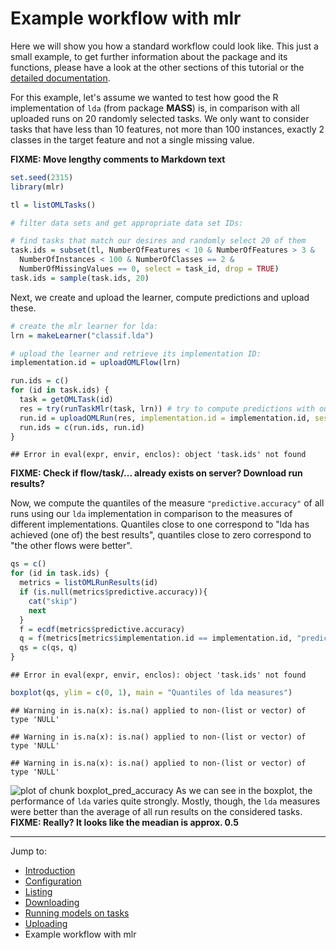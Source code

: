 Example workflow with mlr
=========================



Here we will show you how a standard workflow could look like. This just a small example, to get
further information about the package and its functions, please have a look at the other sections
of this tutorial or the [detailed documentation](http://www.rdocumentation.org/packages/OpenML).

For this example, let's assume we wanted to test how good the R implementation of `lda` (from package
**MASS**) is, in comparison with all uploaded runs on 20 randomly selected tasks. We only want to consider tasks
that have less than 10 features, not more than 100 instances, exactly 2 classes in the target
feature and not a single missing value.

**FIXME: Move lengthy comments to Markdown text**


```r
set.seed(2315)
library(mlr)

tl = listOMLTasks()

# filter data sets and get appropriate data set IDs:

# find tasks that match our desires and randomly select 20 of them
task.ids = subset(tl, NumberOfFeatures < 10 & NumberOfFeatures > 3 &
  NumberOfInstances < 100 & NumberOfClasses == 2 &
  NumberOfMissingValues == 0, select = task_id, drop = TRUE)
task.ids = sample(task.ids, 20)
```

Next, we create and upload the learner, compute predictions and upload these.


```r
# create the mlr learner for lda:
lrn = makeLearner("classif.lda")

# upload the learner and retrieve its implementation ID:
implementation.id = uploadOMLFlow(lrn)

run.ids = c()
for (id in task.ids) {
  task = getOMLTask(id)
  res = try(runTaskMlr(task, lrn)) # try to compute predictions with our learner
  run.id = uploadOMLRun(res, implementation.id = implementation.id, session.hash = hash)
  run.ids = c(run.ids, run.id)
}
```

```
## Error in eval(expr, envir, enclos): object 'task.ids' not found
```

**FIXME: Check if flow/task/... already exists on server? Download run results?**

Now, we compute the quantiles of the measure `"predictive.accuracy"` of all runs using our `lda`
implementation in comparison to the measures of different implementations. Quantiles close to one
correspond to "lda has achieved (one of) the best results", quantiles close to zero correspond to
"the other flows were better".


```r
qs = c()
for (id in task.ids) {
  metrics = listOMLRunResults(id)
  if (is.null(metrics$predictive.accuracy)){
    cat("skip")
    next
  }
  f = ecdf(metrics$predictive.accuracy)
  q = f(metrics[metrics$implementation.id == implementation.id, "predictive.accuracy"])
  qs = c(qs, q)
}
```

```
## Error in eval(expr, envir, enclos): object 'task.ids' not found
```

```r
boxplot(qs, ylim = c(0, 1), main = "Quantiles of lda measures")
```

```
## Warning in is.na(x): is.na() applied to non-(list or vector) of type 'NULL'

## Warning in is.na(x): is.na() applied to non-(list or vector) of type 'NULL'

## Warning in is.na(x): is.na() applied to non-(list or vector) of type 'NULL'
```

![plot of chunk boxplot_pred_accuracy](figure/boxplot_pred_accuracy-1.png)
As we can see in the boxplot, the performance of `lda` varies quite strongly. Mostly, though, the `lda` measures were better than the average of all run results on the considered tasks.
**FIXME: Really? It looks like the meadian is approx. 0.5**

----------------------------------------------------------------------------------------------------
Jump to:

- [Introduction](1-Introduction.md)
- [Configuration](2-Configuration.md)
- [Listing](3-Listing.md)
- [Downloading](4-Downloading.md)
- [Running models on tasks](5-Running.md)
- [Uploading](6-Uploading.md)
- Example workflow with mlr
